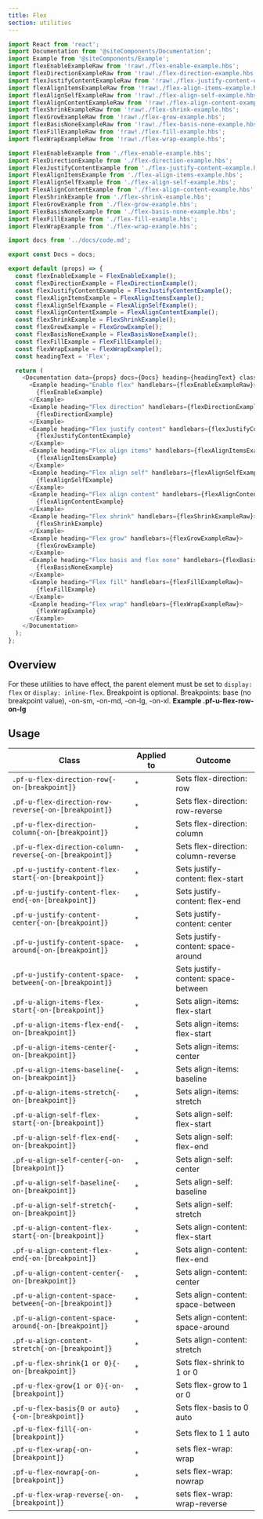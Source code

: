 ```yaml
---
title: Flex
section: utilities
---
```

```js
import React from 'react';
import Documentation from '@siteComponents/Documentation';
import Example from '@siteComponents/Example';
import flexEnableExampleRaw from '!raw!./flex-enable-example.hbs';
import flexDirectionExampleRaw from '!raw!./flex-direction-example.hbs';
import flexJustifyContentExampleRaw from '!raw!./flex-justify-content-example.hbs';
import flexAlignItemsExampleRaw from '!raw!./flex-align-items-example.hbs';
import flexAlignSelfExampleRaw from '!raw!./flex-align-self-example.hbs';
import flexAlignContentExampleRaw from '!raw!./flex-align-content-example.hbs';
import flexShrinkExampleRaw from '!raw!./flex-shrink-example.hbs';
import flexGrowExampleRaw from '!raw!./flex-grow-example.hbs';
import flexBasisNoneExampleRaw from '!raw!./flex-basis-none-example.hbs';
import flexFillExampleRaw from '!raw!./flex-fill-example.hbs';
import flexWrapExampleRaw from '!raw!./flex-wrap-example.hbs';

import FlexEnableExample from './flex-enable-example.hbs';
import FlexDirectionExample from './flex-direction-example.hbs';
import FlexJustifyContentExample from './flex-justify-content-example.hbs';
import FlexAlignItemsExample from './flex-align-items-example.hbs';
import FlexAlignSelfExample from './flex-align-self-example.hbs';
import FlexAlignContentExample from './flex-align-content-example.hbs';
import FlexShrinkExample from './flex-shrink-example.hbs';
import FlexGrowExample from './flex-grow-example.hbs';
import FlexBasisNoneExample from './flex-basis-none-example.hbs';
import FlexFillExample from './flex-fill-example.hbs';
import FlexWrapExample from './flex-wrap-example.hbs';

import docs from '../docs/code.md';

export const Docs = docs;

export default (props) => {
  const flexEnableExample = FlexEnableExample();
  const flexDirectionExample = FlexDirectionExample();
  const flexJustifyContentExample = FlexJustifyContentExample();
  const flexAlignItemsExample = FlexAlignItemsExample();
  const flexAlignSelfExample = FlexAlignSelfExample();
  const flexAlignContentExample = FlexAlignContentExample();
  const flexShrinkExample = FlexShrinkExample();
  const flexGrowExample = FlexGrowExample();
  const flexBasisNoneExample = FlexBasisNoneExample();
  const flexFillExample = FlexFillExample();
  const flexWrapExample = FlexWrapExample();
  const headingText = 'Flex';

  return (
    <Documentation data={props} docs={Docs} heading={headingText} className="flex-examples is-utility-page">
      <Example heading="Enable flex" handlebars={flexEnableExampleRaw}>
        {flexEnableExample}
      </Example>
      <Example heading="Flex direction" handlebars={flexDirectionExampleRaw}>
        {flexDirectionExample}
      </Example>
      <Example heading="Flex justify content" handlebars={flexJustifyContentExampleRaw}>
        {flexJustifyContentExample}
      </Example>
      <Example heading="Flex align items" handlebars={flexAlignItemsExampleRaw}>
        {flexAlignItemsExample}
      </Example>
      <Example heading="Flex align self" handlebars={flexAlignSelfExampleRaw}>
        {flexAlignSelfExample}
      </Example>
      <Example heading="Flex align content" handlebars={flexAlignContentExampleRaw}>
        {flexAlignContentExample}
      </Example>
      <Example heading="Flex shrink" handlebars={flexShrinkExampleRaw}>
        {flexShrinkExample}
      </Example>
      <Example heading="Flex grow" handlebars={flexGrowExampleRaw}>
        {flexGrowExample}
      </Example>
      <Example heading="Flex basis and flex none" handlebars={flexBasisNoneExampleRaw}>
        {flexBasisNoneExample}
      </Example>
      <Example heading="Flex fill" handlebars={flexFillExampleRaw}>
        {flexFillExample}
      </Example>
      <Example heading="Flex wrap" handlebars={flexWrapExampleRaw}>
        {flexWrapExample}
      </Example>
    </Documentation>
  );
};
```

## Overview

For these utilities to have effect, the parent element must be set to `display: flex` or `display: inline-flex`. Breakpoint is optional. Breakpoints: base (no breakpoint value), -on-sm, -on-md, -on-lg, -on-xl. **Example .pf-u-flex-row-on-lg**

<!-- ## Accessibility

| Attribute | Applied to | Outcome |
| -- | -- | -- |
| `role` or `aria` | `pf-u-flex` |  accessibility notes. |
 -->

## Usage

| Class | Applied to | Outcome |
| -- | -- | -- |
| `.pf-u-flex-direction-row{-on-[breakpoint]}`            | `*` |  Sets flex-direction: row |
| `.pf-u-flex-direction-row-reverse{-on-[breakpoint]}`    | `*` |  Sets flex-direction: row-reverse |
| `.pf-u-flex-direction-column{-on-[breakpoint]}`         | `*` |  Sets flex-direction: column |
| `.pf-u-flex-direction-column-reverse{-on-[breakpoint]}` | `*` |  Sets flex-direction: column-reverse |
| `.pf-u-justify-content-flex-start{-on-[breakpoint]}`    | `*` |  Sets justify-content: flex-start |
| `.pf-u-justify-content-flex-end{-on-[breakpoint]}`      | `*` |  Sets justify-content: flex-end |
| `.pf-u-justify-content-center{-on-[breakpoint]}`        | `*` |  Sets justify-content: center |
| `.pf-u-justify-content-space-around{-on-[breakpoint]}`  | `*` |  Sets justify-content: space-around |
| `.pf-u-justify-content-space-between{-on-[breakpoint]}` | `*` |  Sets justify-content: space-between |
| `.pf-u-align-items-flex-start{-on-[breakpoint]}`        | `*` |  Sets align-items: flex-start |
| `.pf-u-align-items-flex-end{-on-[breakpoint]}`          | `*` |  Sets align-items: flex-start |
| `.pf-u-align-items-center{-on-[breakpoint]}`            | `*` |  Sets align-items: center |
| `.pf-u-align-items-baseline{-on-[breakpoint]}`          | `*` |  Sets align-items: baseline |
| `.pf-u-align-items-stretch{-on-[breakpoint]}`           | `*` |  Sets align-items: stretch |
| `.pf-u-align-self-flex-start{-on-[breakpoint]}`         | `*` |  Sets align-self: flex-start |
| `.pf-u-align-self-flex-end{-on-[breakpoint]}`           | `*` |  Sets align-self: flex-end |
| `.pf-u-align-self-center{-on-[breakpoint]}`             | `*` |  Sets align-self: center |
| `.pf-u-align-self-baseline{-on-[breakpoint]}`           | `*` |  Sets align-self: baseline |
| `.pf-u-align-self-stretch{-on-[breakpoint]}`            | `*` |  Sets align-self: stretch |
| `.pf-u-align-content-flex-start{-on-[breakpoint]}`      | `*` |  Sets align-content: flex-start |
| `.pf-u-align-content-flex-end{-on-[breakpoint]}`        | `*` |  Sets align-content: flex-end |
| `.pf-u-align-content-center{-on-[breakpoint]}`          | `*` |  Sets align-content: center |
| `.pf-u-align-content-space-between{-on-[breakpoint]}`   | `*` |  Sets align-content: space-between |
| `.pf-u-align-content-space-around{-on-[breakpoint]}`    | `*` |  Sets align-content: space-around |
| `.pf-u-align-content-stretch{-on-[breakpoint]}`         | `*` |  Sets align-content: stretch |
| `.pf-u-flex-shrink{1 or 0}{-on-[breakpoint]}`           | `*` |  Sets flex-shrink to 1 or 0 |
| `.pf-u-flex-grow{1 or 0}{-on-[breakpoint]}`             | `*` |  Sets flex-grow to 1 or 0 |
| `.pf-u-flex-basis{0 or auto}{-on-[breakpoint]}`         | `*` |  Sets flex-basis to 0 auto |
| `.pf-u-flex-fill{-on-[breakpoint]}`                     | `*` |  Sets flex to 1 1 auto |
| `.pf-u-flex-wrap{-on-[breakpoint]}`                     | `*` |  sets flex-wrap: wrap |
| `.pf-u-flex-nowrap{-on-[breakpoint]}`                   | `*` |  sets flex-wrap: nowrap |
| `.pf-u-flex-wrap-reverse{-on-[breakpoint]}`             | `*` |  sets flex-wrap: wrap-reverse |
